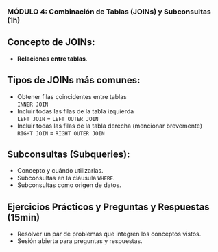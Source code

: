 ### MÓDULO 4: Combinación de Tablas (JOINs) y Subconsultas (1h)

## Concepto de JOINs:
- **Relaciones entre tablas**.

## Tipos de JOINs más comunes:
- Obtener filas coincidentes entre tablas  
  `INNER JOIN`
- Incluir todas las filas de la tabla izquierda  
  `LEFT JOIN` = `LEFT OUTER JOIN`
- Incluir todas las filas de la tabla derecha (mencionar brevemente)  
  `RIGHT JOIN` = `RIGHT OUTER JOIN`

## Subconsultas (Subqueries):
- Concepto y cuándo utilizarlas.
- Subconsultas en la cláusula `WHERE`.
- Subconsultas como origen de datos.

## Ejercicios Prácticos y Preguntas y Respuestas (15min)
- Resolver un par de problemas que integren los conceptos vistos.
- Sesión abierta para preguntas y respuestas.
